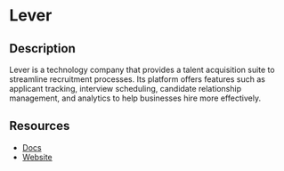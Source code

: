# Lever

## Description

Lever is a technology company that provides a talent acquisition suite to streamline recruitment processes. Its platform offers features such as applicant tracking, interview scheduling, candidate relationship management, and analytics to help businesses hire more effectively.

## Resources

- [Docs](https://hire.lever.co/developer/documentation)
- [Website](lever.co)

